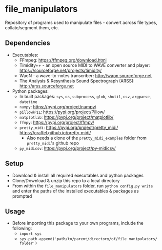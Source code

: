 # file_manipulators
Repository of programs used to manipulate files - convert across file types, collate/segment them, etc.

## Dependencies
- Executables: 
  - FFmpeg: https://ffmpeg.org/download.html
  - Timidity++ - an open source MIDI to WAVE converter and player: https://sourceforge.net/projects/timidity/
  - WaoN - a wave-to-notes transcriber: http://waon.sourceforge.net
  - The Analysis & Resynthesis Sound Spectrograph (ARSS): http://arss.sourceforge.net
- Python packages:
  - In built packages: `sys`, `os`, `subprocess`, `glob`, `shutil`, `csv`, `argparse`, `datetime`
  - `numpy`: https://pypi.org/project/numpy/
  - `pillow`/`PIL`: https://pypi.org/project/Pillow/
  - `matplotlib`: https://pypi.org/project/matplotlib/
  - `ffmpy`: https://pypi.org/project/ffmpy/
  - `pretty_midi`: https://pypi.org/project/pretty_midi/ https://craffel.github.io/pretty-midi/
    - Also needs a clone of the `pretty_midi_examples` folder from `pretty_midi`'s github repo
  - `py_midicsv`: https://pypi.org/project/py-midicsv/

## Setup
- Download & install all required executables and python packages
- Clone/Download & unzip this repo to a local directory
- From within the `file_manipulators` folder, run `python config.py write` and enter the paths of the installed executables & packages as prompted

## Usage
- Before importing this package to your own programs, include the following:
  - `import sys`
  - `sys.path.append('path/to/parent/directory/of/file_manipulators/folder')`
  
